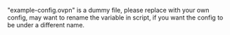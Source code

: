 "example-config.ovpn" is a dummy file, please replace with your own config, may want to rename the variable in script, if you want the config to be under a different name.